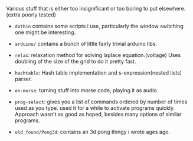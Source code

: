 
Various stuff that is either too insignificant or too boring to put elsewhere.
(extra poorly tested)

* `dotbin` contains some scripts i use, particularly the window switching one
  might be interesting.

* `arduino/` contains a bunch of little fairly trivial arduino libs.

* `relax`: relaxation method for solving laplace equation.(voltage)
  Uses doubling of the size of the grid to do it pretty fast.

* `hashtable`: Hash table implementation and s-expression(nested lists) parser.

* `en-morse`: turning stuff into morse code, playing it as audio.

* `prog-select`: gives you a list of commands ordered by number of times used
  as you type. used it for a while to activate programs quickly. Approach
  wasn't as good as hoped, besides many options of similar programs.

* `old_found/Pong3d`: contains an 3d pong thingy i wrote ages ago.
